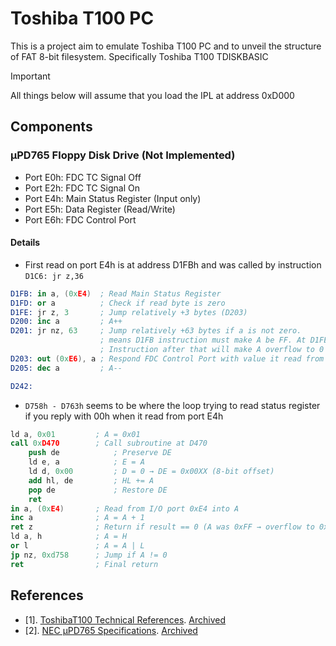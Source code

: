 # Toshiba T100 PC
This is a project aim to emulate Toshiba T100 PC and to unveil the structure of FAT 8-bit filesystem. Specifically Toshiba T100 TDISKBASIC

> [!IMPORTANT]
> All things below will assume that you load the IPL at address 0xD000

## Components
### µPD765 Floppy Disk Drive  **(Not Implemented)**
 - Port E0h: FDC TC Signal Off
 - Port E2h: FDC TC Signal On
 - Port E4h: Main Status Register (Input only)
 - Port E5h: Data Register (Read/Write)
 - Port E6h: FDC Control Port
#### Details
- First read on port E4h is at address D1FBh and was called by instruction `D1C6: jr z,36`
```nasm
D1FB: in a, (0xE4)  ; Read Main Status Register
D1FD: or a          ; Check if read byte is zero
D1FE: jr z, 3       ; Jump relatively +3 bytes (D203)
D200: inc a         ; A++
D201: jr nz, 63     ; Jump relatively +63 bytes if a is not zero.
                    ; means D1FB instruction must make A be FF. At D1FE it will not jump,
                    ; Instruction after that will make A overflow to 0
D203: out (0xE6), a ; Respond FDC Control Port with value it read from MSR
D205: dec a         ; A--

D242: 
```

- `D758h - D763h` seems to be where the loop trying to read status register if you reply with 00h when it read from port E4h

```nasm
ld a, 0x01         ; A = 0x01
call 0xD470        ; Call subroutine at D470
    push de            ; Preserve DE
    ld e, a            ; E = A
    ld d, 0x00         ; D = 0 → DE = 0x00XX (8-bit offset)
    add hl, de         ; HL += A
    pop de             ; Restore DE
    ret
in a, (0xE4)       ; Read from I/O port 0xE4 into A
inc a              ; A = A + 1
ret z              ; Return if result == 0 (A was 0xFF → overflow to 0x00)
ld a, h            ; A = H
or l               ; A = A | L
jp nz, 0xd758      ; Jump if A != 0
ret                ; Final return
```

## References
- [1]. [ToshibaT100 Technical References](https://dn721605.ca.archive.org/0/items/toshiba-t-100-tech-ref-eng/ToshibaT100_tech_ref_Eng.pdf). [Archived](./references/ToshibaT100_tech_ref_Eng.pdf)
- [2]. [NEC µPD765 Specifications](https://datasheet4u.com/pdf-down/U/P/D/UPD765-NEC.pdf). [Archived](./references/UPD765-NEC.pdf)